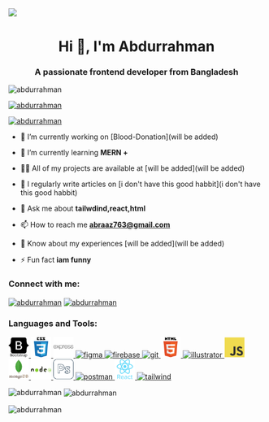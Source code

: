 



<img src ='https://plus.unsplash.com/premium_photo-1675271988124-55694ef43fd4?w=500&auto=format&fit=crop&q=60&ixlib=rb-4.0.3&ixid=M3wxMjA3fDB8MHxlZGl0b3JpYWwtZmVlZHwyfHx8ZW58MHx8fHx8'>


<h1 align="center">Hi 👋, I'm Abdurrahman</h1>
<h3 align="center">A passionate frontend developer from Bangladesh</h3>

<p align="left"> <img src="https://komarev.com/ghpvc/?username=abdurrahman&label=Profile%20views&color=0e75b6&style=flat" alt="abdurrahman" /> </p>

<p align="left"> <a href="https://github.com/ryo-ma/github-profile-trophy"><img src="https://github-profile-trophy.vercel.app/?username=abdurrahman" alt="abdurrahman" /></a> </p>

<p align="left"> <a href="https://twitter.com/abdurrahman" target="blank"><img src="https://img.shields.io/twitter/follow/abdurrahman?logo=twitter&style=for-the-badge" alt="abdurrahman" /></a> </p>

- 🔭 I’m currently working on [Blood-Donation](will be added)

- 🌱 I’m currently learning **MERN +**

- 👨‍💻 All of my projects are available at [will be added](will be added)

- 📝 I regularly write articles on [i don't have this good habbit](i don't have this good habbit)

- 💬 Ask me about **tailwdind,react,html**

- 📫 How to reach me **abraaz763@gmail.com**

- 📄 Know about my experiences [will be added](will be added)

- ⚡ Fun fact **iam funny**

<h3 align="left">Connect with me:</h3>
<p align="left">
<a href="https://twitter.com/settings/profile" target="blank"><img align="center" src="https://raw.githubusercontent.com/rahuldkjain/github-profile-readme-generator/master/src/images/icons/Social/twitter.svg" alt="abdurrahman" height="30" width="40" /></a>
<a href="https://www.linkedin.com/in/md-abdurrahman-95351223b" target="blank"><img align="center" src="https://raw.githubusercontent.com/rahuldkjain/github-profile-readme-generator/master/src/images/icons/Social/linked-in-alt.svg" alt="abdurrahman" height="30" width="40" /></a>



</p>

<h3 align="left">Languages and Tools:</h3>
<p align="left"> <a href="https://getbootstrap.com" target="_blank" rel="noreferrer"> <img src="https://raw.githubusercontent.com/devicons/devicon/master/icons/bootstrap/bootstrap-plain-wordmark.svg" alt="bootstrap" width="40" height="40"/> </a> <a href="https://www.w3schools.com/css/" target="_blank" rel="noreferrer"> <img src="https://raw.githubusercontent.com/devicons/devicon/master/icons/css3/css3-original-wordmark.svg" alt="css3" width="40" height="40"/> </a> <a href="https://expressjs.com" target="_blank" rel="noreferrer"> <img src="https://raw.githubusercontent.com/devicons/devicon/master/icons/express/express-original-wordmark.svg" alt="express" width="40" height="40"/> </a> <a href="https://www.figma.com/" target="_blank" rel="noreferrer"> <img src="https://www.vectorlogo.zone/logos/figma/figma-icon.svg" alt="figma" width="40" height="40"/> </a> <a href="https://firebase.google.com/" target="_blank" rel="noreferrer"> <img src="https://www.vectorlogo.zone/logos/firebase/firebase-icon.svg" alt="firebase" width="40" height="40"/> </a> <a href="https://git-scm.com/" target="_blank" rel="noreferrer"> <img src="https://www.vectorlogo.zone/logos/git-scm/git-scm-icon.svg" alt="git" width="40" height="40"/> </a> <a href="https://www.w3.org/html/" target="_blank" rel="noreferrer"> <img src="https://raw.githubusercontent.com/devicons/devicon/master/icons/html5/html5-original-wordmark.svg" alt="html5" width="40" height="40"/> </a> <a href="https://www.adobe.com/in/products/illustrator.html" target="_blank" rel="noreferrer"> <img src="https://www.vectorlogo.zone/logos/adobe_illustrator/adobe_illustrator-icon.svg" alt="illustrator" width="40" height="40"/> </a> <a href="https://developer.mozilla.org/en-US/docs/Web/JavaScript" target="_blank" rel="noreferrer"> <img src="https://raw.githubusercontent.com/devicons/devicon/master/icons/javascript/javascript-original.svg" alt="javascript" width="40" height="40"/> </a> <a href="https://www.mongodb.com/" target="_blank" rel="noreferrer"> <img src="https://raw.githubusercontent.com/devicons/devicon/master/icons/mongodb/mongodb-original-wordmark.svg" alt="mongodb" width="40" height="40"/> </a> <a href="https://nodejs.org" target="_blank" rel="noreferrer"> <img src="https://raw.githubusercontent.com/devicons/devicon/master/icons/nodejs/nodejs-original-wordmark.svg" alt="nodejs" width="40" height="40"/> </a> <a href="https://www.photoshop.com/en" target="_blank" rel="noreferrer"> <img src="https://raw.githubusercontent.com/devicons/devicon/master/icons/photoshop/photoshop-line.svg" alt="photoshop" width="40" height="40"/> </a> <a href="https://postman.com" target="_blank" rel="noreferrer"> <img src="https://www.vectorlogo.zone/logos/getpostman/getpostman-icon.svg" alt="postman" width="40" height="40"/> </a> <a href="https://reactjs.org/" target="_blank" rel="noreferrer"> <img src="https://raw.githubusercontent.com/devicons/devicon/master/icons/react/react-original-wordmark.svg" alt="react" width="40" height="40"/> </a> <a href="https://tailwindcss.com/" target="_blank" rel="noreferrer"> <img src="https://www.vectorlogo.zone/logos/tailwindcss/tailwindcss-icon.svg" alt="tailwind" width="40" height="40"/> </a> </p>

<p><img align="left" src="https://github-readme-stats.vercel.app/api/top-langs?username=abdurrahman&show_icons=true&locale=en&layout=compact" alt="abdurrahman" /></p>

<p>&nbsp;<img align="center" src="https://github-readme-stats.vercel.app/api?username=abdurrahman&show_icons=true&locale=en" alt="abdurrahman" /></p>

<p><img align="center" src="https://github-readme-streak-stats.herokuapp.com/?user=abdurrahman&" alt="abdurrahman" /></p>






